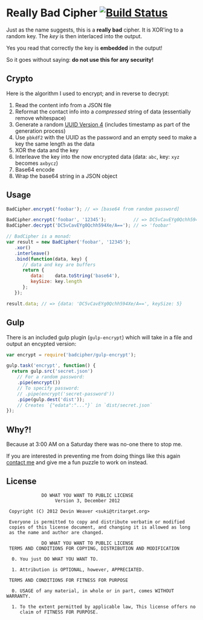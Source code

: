 # Really Bad Cipher [![Build Status](https://travis-ci.org/sukima/bad-cipher.svg)](https://travis-ci.org/sukima/bad-cipher)

Just as the name suggests, this is a **really bad** cipher. It is XOR'ing to a
random key. The *key* is then interlaced into the output.

Yes you read that correctly the key is **embedded** in the output!

So it goes without saying: **do not use this for any security!**

## Crypto

Here is the algorithm I used to encrypt; and in reverse to decrypt:

1. Read the content info from a JSON file
2. Reformat the contact info into a *compressed* string of data (essentially
   remove whitespace)
3. Generate a random [UUID Version 4][1] (includes timestamp as part of the
   generation process)
4. Use `pbkdf2` with the UUID as the password and an empty seed to make a key
   the same length as the data
5. XOR the data and the key
6. Interleave the key into the now encrypted data (data: `abc`, key: `xyz`
   becomes `axbycz`)
7. Base64 encode
8. Wrap the base64 string in a JSON object

[1]: http://en.wikipedia.org/wiki/Universally_unique_identifier#Version_4_.28random.29

## Usage

```javascript
BadCipher.encrypt('foobar'); // => [base64 from random password]

BadCipher.encrypt('foobar', '12345');          // => DC5vCavEYg0Qchh594Xe/A==
BadCipher.decrypt('DC5vCavEYg0Qchh594Xe/A=='); // => 'foobar'

// BadCipher is a monad:
var result = new BadCipher('foobar', '12345');
   .xor()
   .interleave()
   .bind(function(data, key) {
      // data and key are buffers
      return {
         data:    data.toString('base64'),
         keySize: key.length
      };
   });

result.data; // => {data: 'DC5vCavEYg0Qchh594Xe/A==', keySize: 5}
```

## Gulp

There is an included gulp plugin (`gulp-encrypt`) which will take in a file and
output an encypted version:

```javascript
var encrypt = require('badcipher/gulp-encrypt');

gulp.task('encrypt', function() {
  return gulp.src('secret.json')
    // For a random password:
    .pipe(encrypt())
    // To specify password:
    // .pipe(encrypt('secret-password'))
    .pipe(gulp.dest('dist'));
    // Creates `{"edata":"..."}` in `dist/secret.json`
});
```

## Why?!

Because at 3:00 AM on a Saturday there was no-one there to stop me.

If you are interested in preventing me from doing things like this again
[contact me][2] and give me a fun puzzle to work on instead.

[2]: http://tritarget.org/devin/#contact

## License

```
             DO WHAT YOU WANT TO PUBLIC LICENSE
                  Version 3, December 2012

 Copyright (C) 2012 Devin Weaver <suki@tritarget.org>

 Everyone is permitted to copy and distribute verbatim or modified
 copies of this license document, and changing it is allowed as long
 as the name and author are changed.

             DO WHAT YOU WANT TO PUBLIC LICENSE
 TERMS AND CONDITIONS FOR COPYING, DISTRIBUTION AND MODIFICATION

  0. You just DO WHAT YOU WANT TO.

  1. Attribution is OPTIONAL, however, APPRECIATED.

 TERMS AND CONDITIONS FOR FITNESS FOR PURPOSE

  0. USAGE of any material, in whole or in part, comes WITHOUT WARRANTY.

  1. To the extent permitted by applicable law, This license offers no
     claim of FITNESS FOR PURPOSE.
```

